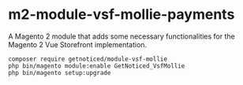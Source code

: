 # m2-module-vsf-mollie-payments
A Magento 2 module that adds some necessary functionalities for the Magento 2 Vue Storefront implementation.

```
composer require getnoticed/module-vsf-mollie
php bin/magento module:enable GetNoticed_VsfMollie
php bin/magento setup:upgrade
```
